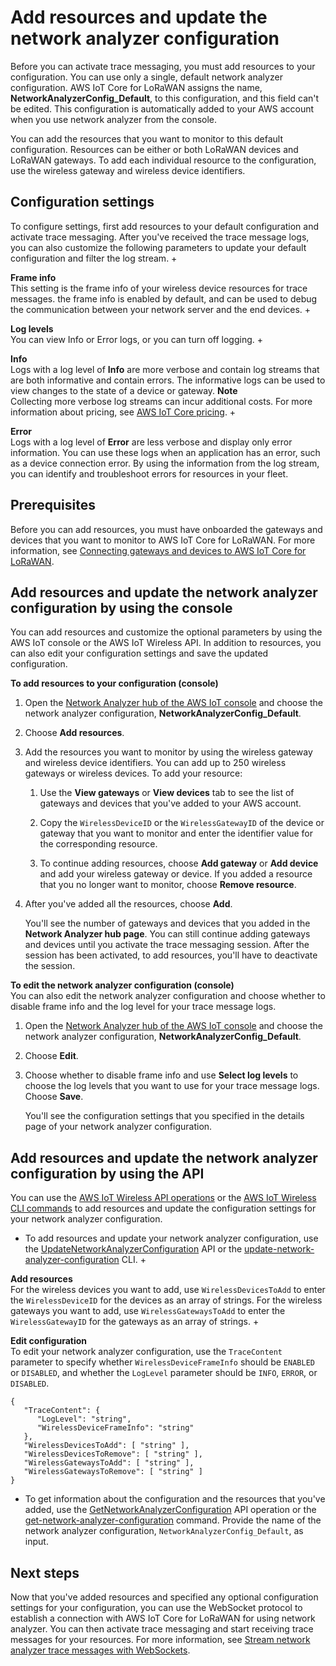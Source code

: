 # Add resources and update the network analyzer configuration<a name="connect-iot-lorawan-network-analyzer-resources"></a>

Before you can activate trace messaging, you must add resources to your configuration\. You can use only a single, default network analyzer configuration\. AWS IoT Core for LoRaWAN assigns the name, **NetworkAnalyzerConfig\_Default**, to this configuration, and this field can't be edited\. This configuration is automatically added to your AWS account when you use network analyzer from the console\.

You can add the resources that you want to monitor to this default configuration\. Resources can be either or both LoRaWAN devices and LoRaWAN gateways\. To add each individual resource to the configuration, use the wireless gateway and wireless device identifiers\.

## Configuration settings<a name="connect-iot-lorawan-network-analyzer-resources-config-settings"></a>

To configure settings, first add resources to your default configuration and activate trace messaging\. After you've received the trace message logs, you can also customize the following parameters to update your default configuration and filter the log stream\.
+ 

**Frame info**  
This setting is the frame info of your wireless device resources for trace messages\. the frame info is enabled by default, and can be used to debug the communication between your network server and the end devices\.
+ 

**Log levels**  
You can view Info or Error logs, or you can turn off logging\.
  + 

**Info**  
Logs with a log level of **Info** are more verbose and contain log streams that are both informative and contain errors\. The informative logs can be used to view changes to the state of a device or gateway\.
**Note**  
Collecting more verbose log streams can incur additional costs\. For more information about pricing, see [AWS IoT Core pricing](http://aws.amazon.com/iot-core/pricing/)\. 
  + 

**Error**  
Logs with a log level of **Error** are less verbose and display only error information\. You can use these logs when an application has an error, such as a device connection error\. By using the information from the log stream, you can identify and troubleshoot errors for resources in your fleet\. 

## Prerequisites<a name="connect-iot-lorawan-network-analyzer-resources-prereq"></a>

Before you can add resources, you must have onboarded the gateways and devices that you want to monitor to AWS IoT Core for LoRaWAN\. For more information, see [Connecting gateways and devices to AWS IoT Core for LoRaWAN](connect-iot-lorawan-getting-started.md)\.

## Add resources and update the network analyzer configuration by using the console<a name="connect-iot-lorawan-network-analyzer-add-resources-console"></a>

You can add resources and customize the optional parameters by using the AWS IoT console or the AWS IoT Wireless API\. In addition to resources, you can also edit your configuration settings and save the updated configuration\.

**To add resources to your configuration \(console\)**  


1. Open the [Network Analyzer hub of the AWS IoT console](https://console.aws.amazon.com/iot/home#/wireless/networkAnalyzer) and choose the network analyzer configuration, **NetworkAnalyzerConfig\_Default**\.

1. Choose **Add resources**\.

1. Add the resources you want to monitor by using the wireless gateway and wireless device identifiers\. You can add up to 250 wireless gateways or wireless devices\. To add your resource:

   1. Use the **View gateways** or **View devices** tab to see the list of gateways and devices that you've added to your AWS account\.

   1. Copy the `WirelessDeviceID` or the `WirelessGatewayID` of the device or gateway that you want to monitor and enter the identifier value for the corresponding resource\.

   1. To continue adding resources, choose **Add gateway** or **Add device** and add your wireless gateway or device\. If you added a resource that you no longer want to monitor, choose **Remove resource**\.

1. After you've added all the resources, choose **Add**\.

   You'll see the number of gateways and devices that you added in the **Network Analyzer hub page**\. You can still continue adding gateways and devices until you activate the trace messaging session\. After the session has been activated, to add resources, you'll have to deactivate the session\.

**To edit the network analyzer configuration \(console\)**  
You can also edit the network analyzer configuration and choose whether to disable frame info and the log level for your trace message logs\. 

1. Open the [Network Analyzer hub of the AWS IoT console](https://console.aws.amazon.com/iot/home#/wireless/networkAnalyzer) and choose the network analyzer configuration, **NetworkAnalyzerConfig\_Default**\.

1. Choose **Edit**\.

1. Choose whether to disable frame info and use **Select log levels** to choose the log levels that you want to use for your trace message logs\. Choose **Save**\.

   You'll see the configuration settings that you specified in the details page of your network analyzer configuration\.

## Add resources and update the network analyzer configuration by using the API<a name="connect-iot-lorawan-network-analyzer-add-resources-api"></a>

You can use the [AWS IoT Wireless API operations](https://docs.aws.amazon.com/iot-wireless/2020-11-22/apireference/) or the [AWS IoT Wireless CLI commands](https://docs.aws.amazon.com/cli/latest/reference/iotwireless/index.html) to add resources and update the configuration settings for your network analyzer configuration\.
+ To add resources and update your network analyzer configuration, use the [UpdateNetworkAnalyzerConfiguration](https://docs.aws.amazon.com/iot-wireless/2020-11-22/apireference/API_UpdateNetworkAnalyzerConfiguration.html) API or the [update\-network\-analyzer\-configuration](https://docs.aws.amazon.com/cli/latest/reference/iotwireless/update-network-analyzer-configuration.html) CLI\.
  + 

**Add resources**  
For the wireless devices you want to add, use `WirelessDevicesToAdd` to enter the `WirelessDeviceID` for the devices as an array of strings\. For the wireless gateways you want to add, use `WirelessGatewaysToAdd` to enter the `WirelessGatewayID` for the gateways as an array of strings\.
  + 

**Edit configuration**  
To edit your network analyzer configuration, use the `TraceContent` parameter to specify whether `WirelessDeviceFrameInfo` should be `ENABLED` or `DISABLED`, and whether the `LogLevel` parameter should be `INFO`, `ERROR`, or `DISABLED`\. 

  ```
  {
     "TraceContent": { 
        "LogLevel": "string",
        "WirelessDeviceFrameInfo": "string"
     },
     "WirelessDevicesToAdd": [ "string" ],
     "WirelessDevicesToRemove": [ "string" ],
     "WirelessGatewaysToAdd": [ "string" ],
     "WirelessGatewaysToRemove": [ "string" ]
  }
  ```
+ To get information about the configuration and the resources that you've added, use the [GetNetworkAnalyzerConfiguration](https://docs.aws.amazon.com/iot-wireless/2020-11-22/apireference/API_UpdateNetworkAnalyzerConfiguration.html) API operation or the [get\-network\-analyzer\-configuration](https://docs.aws.amazon.com/cli/latest/reference/iotwireless/get-network-analyzer-configuration.html) command\. Provide the name of the network analyzer configuration, `NetworkAnalyzerConfig_Default`, as input\.

## Next steps<a name="connect-iot-lorawan-network-analyzer-resources-next"></a>

Now that you've added resources and specified any optional configuration settings for your configuration, you can use the WebSocket protocol to establish a connection with AWS IoT Core for LoRaWAN for using network analyzer\. You can then activate trace messaging and start receiving trace messages for your resources\. For more information, see [Stream network analyzer trace messages with WebSockets](connect-iot-lorawan-network-analyzer-api.md)\. 